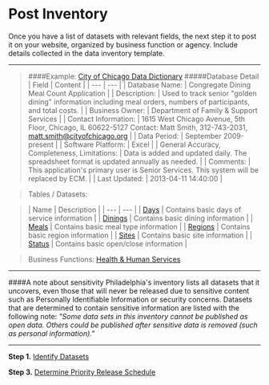 Post Inventory
=======

Once you have a list of datasets with relevant fields, the next step it to post it on your website, organized by business function or agency. Include details collected in the data inventory template.
____
> ####Example: [City of Chicago Data Dictionary](http://datadictionary.cityofchicago.org/)
> #####Database Detail
| Field | Content |
| --- | --- |
| Database Name: |	Congregate Dining Meal Count Application |
| Description: | Used to track senior "golden dining" information including meal orders, numbers of participants, and total costs. |
| Business Owner:	| Department of Family & Support Services |
| Contact Information: |	1615 West Chicago Avenue, 5th Floor, Chicago, IL 60622-5127 Contact: Matt Smith, 312-743-2031, matt.smith@cityofchicago.org |
| Data Period: | September 2009-present |
| Software Platform: |	Excel |
| General Accuracy, Completeness, Limitations:	| Data is added and updated daily. The spreadsheet format is updated annually as needed. |
| Comments:	| This application's primary user is Senior Services. This system will be replaced by ECM. |
| Last Updated: |	2013-04-11 14:40:00 |

> Tables / Datasets:

> | Name | Description |
| --- | --- |
| [Days](http://datadictionary.cityofchicago.org/table_info.php?table_id=2563) |	Contains basic days of service information |
| [Dinings](http://datadictionary.cityofchicago.org/table_info.php?table_id=2561)	| Contains basic dining information |
| [Meals](http://datadictionary.cityofchicago.org/table_info.php?table_id=2560)	| Contains basic meal type information |
| [Regions](http://datadictionary.cityofchicago.org/table_info.php?table_id=2558)	| Contains basic region information |
| [Sites](http://datadictionary.cityofchicago.org/table_info.php?table_id=2559)	| Contains basic site information |
| [Status](http://datadictionary.cityofchicago.org/table_info.php?table_id=2562)	| Contains basic open/close information |

> Business Functions: [Health & Human Services](http://datadictionary.cityofchicago.org/business_functions.php?business_function_id=6)
____

####A note about sensitivity
Philadelphia's inventory lists all datasets that it uncovers, even those that will never be released due to sensitive content such as Personally Identifiable Information or security concerns. Datasets that are determined to contain sensitive information are listed with the following note: *"Some data sets in this inventory cannot be published as open data. Others could be published after sensitive data is removed (such as personal information)."*
_____

**Step 1.** [Identify Datasets](identify-datasets.md)

**Step 3.** [Determine Priority Release Schedule](release.md)
